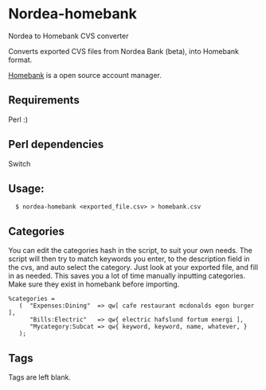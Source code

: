 # Nordea-homebank
Nordea to Homebank CVS converter

Converts exported CVS files from Nordea Bank (beta), into Homebank format.

[Homebank](http://homebank.free.fr) is a open source account manager.

## Requirements

  Perl :)
  
## Perl dependencies

Switch

## Usage:

```
  $ nordea-homebank <exported_file.csv> > homebank.csv
```

## Categories
You can edit the categories hash in the script, to suit your own needs.  The script
will then try to match keywords you enter, to the description field in the cvs, and
auto select the category.  Just look at your exported file, and fill in as needed. 
This saves you a lot of time manually inputting categories.  Make sure they exist
in homebank before importing. 

```
%categories = 
   (  "Expenses:Dining"  => qw[ cafe restaurant mcdonalds egon burger ],
      "Bills:Electric"   => qw{ electric hafslund fortum energi ],
      "Mycategory:Subcat => qw{ keyword, keyword, name, whatever, } 
   );

```

## Tags

Tags are left blank.

